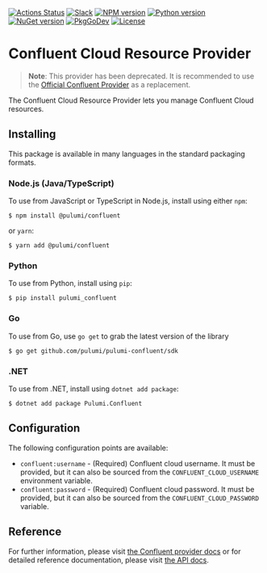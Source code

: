 [![Actions Status](https://github.com/pulumi/pulumi-confluent/workflows/master/badge.svg)](https://github.com/pulumi/pulumi-confluent/actions)
[![Slack](http://www.pulumi.com/images/docs/badges/slack.svg)](https://slack.pulumi.com)
[![NPM version](https://badge.fury.io/js/%40pulumi%2Fconfluent.svg)](https://www.npmjs.com/package/@pulumi/confluent)
[![Python version](https://badge.fury.io/py/pulumi-confluent.svg)](https://pypi.org/project/pulumi-confluent)
[![NuGet version](https://badge.fury.io/nu/pulumi.confluent.svg)](https://badge.fury.io/nu/pulumi.confluent)
[![PkgGoDev](https://pkg.go.dev/badge/github.com/pulumi/pulumi-confluent/sdk/go)](https://pkg.go.dev/github.com/pulumi/pulumi-confluent/sdk/go)
[![License](https://img.shields.io/npm/l/%40pulumi%2Fpulumi.svg)](https://github.com/pulumi/pulumi-confluent/blob/master/LICENSE)

# Confluent Cloud Resource Provider

> **Note**: This provider has been deprecated. It is recommended to use the [Official Confluent Provider](https://www.pulumi.com/registry/packages/confluentcloud) as a replacement.

The Confluent Cloud Resource Provider lets you manage Confluent Cloud resources.

## Installing

This package is available in many languages in the standard packaging formats.

### Node.js (Java/TypeScript)

To use from JavaScript or TypeScript in Node.js, install using either `npm`:

    $ npm install @pulumi/confluent

or `yarn`:

    $ yarn add @pulumi/confluent

### Python

To use from Python, install using `pip`:

    $ pip install pulumi_confluent

### Go

To use from Go, use `go get` to grab the latest version of the library

    $ go get github.com/pulumi/pulumi-confluent/sdk

### .NET

To use from .NET, install using `dotnet add package`:

    $ dotnet add package Pulumi.Confluent

## Configuration

The following configuration points are available:

- `confluent:username` - (Required) Confluent cloud username. It must be provided, but it can also be sourced
  from the `CONFLUENT_CLOUD_USERNAME` environment variable.
- `confluent:password` - (Required) Confluent cloud password. It must be provided, but it can also be
  sourced from the `CONFLUENT_CLOUD_PASSWORD` variable.

## Reference

For further information, please visit [the Confluent provider docs](https://www.pulumi.com/docs/intro/cloud-providers/confluent)
or for detailed reference documentation, please visit [the API docs](https://www.pulumi.com/docs/reference/pkg/confluent).
